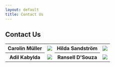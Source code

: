 ```yaml
---
layout: default
title: Contact Us
---
```


## Contact Us

<table>
<tr>
<th> Carolin Müller </th>
<td> <img src=”assets/img/carolin_mueller.png” width=”280″> </td>
<th> Hilda Sandström </th>
<td> <img src=”https://www.AnyWebPage.com/images/orange.jpg” width=”280″> </td>
</tr>
<tr>
<th> Adil Kabylda </th>
<td> <img src=”assets/img/adil_kabylda.png” width=”280″ > </td>
<th> Ransell D'Souza </th>
<td> <img src=”https://www.AnyWebPage.com/images/black.jpg” width=”280″> </td>
</tr>
</table>
